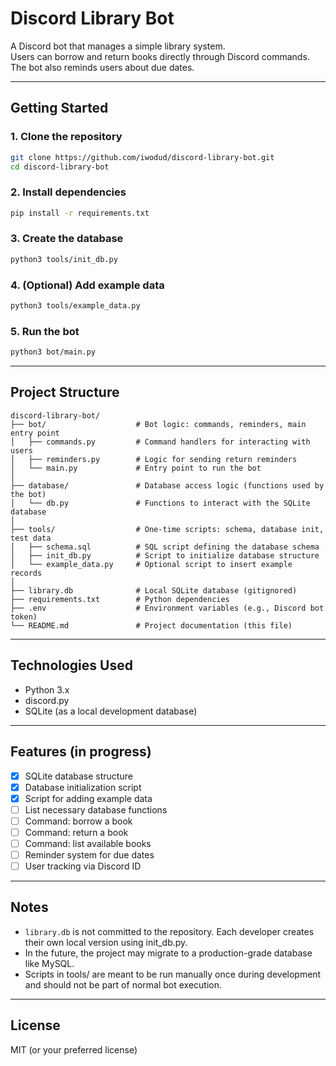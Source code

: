 # Discord Library Bot

A Discord bot that manages a simple library system.  
Users can borrow and return books directly through Discord commands.  
The bot also reminds users about due dates.

---

## Getting Started

### 1. Clone the repository

```bash
git clone https://github.com/iwodud/discord-library-bot.git
cd discord-library-bot
```

### 2. Install dependencies

```bash
pip install -r requirements.txt
```

### 3. Create the database

```bash
python3 tools/init_db.py
```

### 4. (Optional) Add example data

```bash
python3 tools/example_data.py
```

### 5. Run the bot

```bash
python3 bot/main.py
```

---

## Project Structure

```
discord-library-bot/
├── bot/                    # Bot logic: commands, reminders, main entry point
│   ├── commands.py         # Command handlers for interacting with users
│   ├── reminders.py        # Logic for sending return reminders
│   └── main.py             # Entry point to run the bot
│
├── database/               # Database access logic (functions used by the bot)
│   └── db.py               # Functions to interact with the SQLite database
│
├── tools/                  # One-time scripts: schema, database init, test data
│   ├── schema.sql          # SQL script defining the database schema
│   ├── init_db.py          # Script to initialize database structure
│   └── example_data.py     # Optional script to insert example records
│
├── library.db              # Local SQLite database (gitignored)
├── requirements.txt        # Python dependencies
├── .env                    # Environment variables (e.g., Discord bot token)
└── README.md               # Project documentation (this file)

```

---

## Technologies Used

- Python 3.x
- discord.py
- SQLite (as a local development database)

---

## Features (in progress)

- [x] SQLite database structure
- [x] Database initialization script
- [x] Script for adding example data
- [ ] List necessary database functions
- [ ] Command: borrow a book
- [ ] Command: return a book
- [ ] Command: list available books
- [ ] Reminder system for due dates
- [ ] User tracking via Discord ID

---

## Notes

- `library.db` is not committed to the repository. Each developer creates their own local version using init_db.py.
- In the future, the project may migrate to a production-grade database like MySQL.
- Scripts in tools/ are meant to be run manually once during development and should not be part of normal bot execution.

---

## License

MIT (or your preferred license)